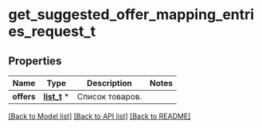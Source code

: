 # get_suggested_offer_mapping_entries_request_t

## Properties
Name | Type | Description | Notes
------------ | ------------- | ------------- | -------------
**offers** | [**list_t**](mappings_offer_dto.md) \* | Список товаров. | 

[[Back to Model list]](../README.md#documentation-for-models) [[Back to API list]](../README.md#documentation-for-api-endpoints) [[Back to README]](../README.md)



